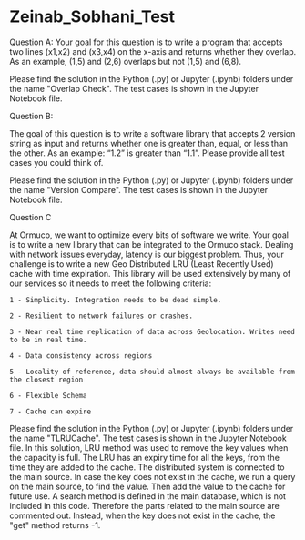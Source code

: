 # Zeinab_Sobhani_Test

Question A: 
Your goal for this question is to write a program that accepts two lines (x1,x2) and (x3,x4) on the x-axis and returns whether they overlap. As an example, (1,5) and (2,6) overlaps but not (1,5) and (6,8).

Please find the solution in the Python (.py) or Jupyter (.ipynb) folders under the name "Overlap Check". The test cases is shown in the Jupyter Notebook file. 




Question B:

The goal of this question is to write a software library that accepts 2 version string as input and returns whether one is greater than, equal, or less than the other. As an example: “1.2” is greater than “1.1”. Please provide all test cases you could think of.

Please find the solution in the Python (.py) or Jupyter (.ipynb) folders under the name "Version Compare". The test cases is shown in the Jupyter Notebook file. 



Question C

At Ormuco, we want to optimize every bits of software we write. Your goal is to write a new library that can be integrated to the Ormuco stack. Dealing with network issues everyday, latency is our biggest problem. Thus, your challenge is to write a new Geo Distributed LRU (Least Recently Used) cache with time expiration. This library will be used extensively by many of our services so it needs to meet the following criteria:

 

    1 - Simplicity. Integration needs to be dead simple.

    2 - Resilient to network failures or crashes.

    3 - Near real time replication of data across Geolocation. Writes need to be in real time.

    4 - Data consistency across regions

    5 - Locality of reference, data should almost always be available from the closest region

    6 - Flexible Schema

    7 - Cache can expire
    
Please find the solution in the Python (.py) or Jupyter (.ipynb) folders under the name "TLRUCache". The test cases is shown in the Jupyter Notebook file. 
In this solution, LRU method was used to remove the key values when the capacity is full. The LRU has an expiry time for all the keys, from the time they are added to the cache. 
The distributed system is connected to the main source. In case the key does not exist in the cache, we run a query on the main source, to find the value. Then add the value to the cache for future use. A search method is defined in the main database, which is not included in this code. Therefore the parts related to the main source are commented out.
Instead, when the key does not exist in the cache, the "get" method returns -1. 
